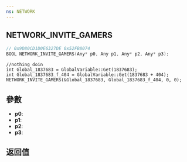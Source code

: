 ```yaml
---
ns: NETWORK
---
```

## NETWORK_INVITE_GAMERS

```c
// 0x9D80CD1D0E6327DE 0x52FB8074
BOOL NETWORK_INVITE_GAMERS(Any* p0, Any p1, Any* p2, Any* p3);
```

```
//nothing doin  
int Global_1837683 = GlobalVariable::Get(1837683);  
int Global_1837683_f_404 = GlobalVariable::Get(1837683 + 404);  
NETWORK_INVITE_GAMERS(&Global_1837683, Global_1837683_f_404, 0, 0);  
```

## 參數
* **p0**: 
* **p1**: 
* **p2**: 
* **p3**: 

## 返回值
